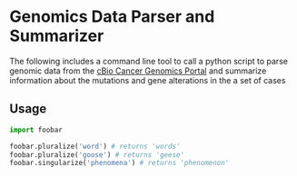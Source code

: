 # Genomics Data Parser and Summarizer

The following includes a command line tool to call a python script to parse genomic data from the [cBio Cancer Genomics Portal](https://www.cbioportal.org/) and summarize information about the mutations and gene alterations in the a set of cases

## Usage

```python
import foobar

foobar.pluralize('word') # returns 'words'
foobar.pluralize('goose') # returns 'geese'
foobar.singularize('phenomena') # returns 'phenomenon'
```
